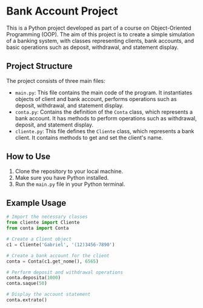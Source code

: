 # Bank Account Project

This is a Python project developed as part of a course on Object-Oriented Programming (OOP). The aim of this project is to create a simple simulation of a banking system, with classes representing clients, bank accounts, and basic operations such as deposit, withdrawal, and statement display.

## Project Structure

The project consists of three main files:

- `main.py`: This file contains the main code of the program. It instantiates objects of client and bank account, performs operations such as deposit, withdrawal, and statement display.
- `conta.py`: Contains the definition of the `Conta` class, which represents a bank account. It has methods to perform operations such as withdrawal, deposit, and statement display.
- `cliente.py`: This file defines the `Cliente` class, which represents a bank client. It contains methods to get and set the client's name.

## How to Use

1. Clone the repository to your local machine.
2. Make sure you have Python installed.
3. Run the `main.py` file in your Python terminal.

## Example Usage

```python
# Import the necessary classes
from cliente import Cliente
from conta import Conta

# Create a Client object
c1 = Cliente('Gabriel', '(12)3456-7890')

# Create a bank account for the client
conta = Conta(c1.get_nome(), 6565)

# Perform deposit and withdrawal operations
conta.deposita(1000)
conta.saque(50)

# Display the account statement
conta.extrato()
